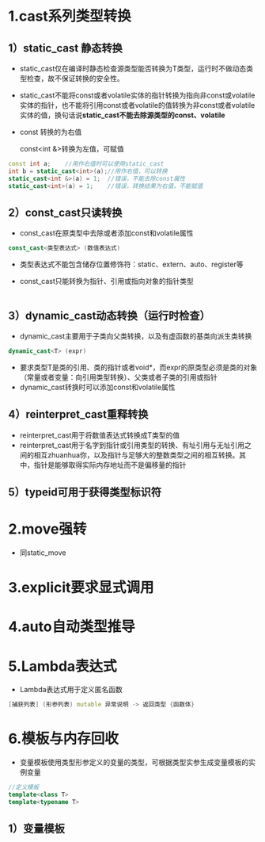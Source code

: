 # 1.cast系列类型转换

## 1）static_cast 静态转换

- static_cast仅在编译时静态检查源类型能否转换为T类型，运行时不做动态类型检查，故不保证转换的安全性。

- static_cast不能将const或者volatile实体的指针转换为指向非const或volatile实体的指针，也不能将引用const或者volatile的值转换为非const或者volatile实体的值，换句话说**static_cast不能去除源类型的const、volatile**

- const<int> 转换的为右值

  const<int &>转换为左值，可赋值

```c++
const int a;	//用作右值时可以使用static_cast
int b = static_cast<int>(a);//用作右值，可以转换
static_cast<int &>(a) = 1;	//错误，不能去除const属性
static_cast<int>(a) = 1;	//错误，转换结果为右值，不能赋值
```



## 2）const_cast只读转换

- const_cast在原类型中去除或者添加const和volatile属性

```c++
const_cast<类型表达式> (数值表达式)
```

- 类型表达式不能包含储存位置修饰符：static、extern、auto、register等

- const_cast只能转换为指针、引用或指向对象的指针类型

```c++
```

## 3）dynamic_cast动态转换（运行时检查）

- dynamic_cast主要用于子类向父类转换，以及有虚函数的基类向派生类转换

```c++
dynamic_cast<T> (expr)
```

- 要求类型T是类的引用、类的指针或者void*，而expr的原类型必须是类的对象（常量或者变量：向引用类型转换）、父类或者子类的引用或指针
- dynamic_cast转换时可以添加const和volatile属性

## 4）reinterpret_cast重释转换

- reinterpret_cast用于将数值表达式转换成T类型的值
- reinterpret_cast用于名字到指针或引用类型的转换、有址引用与无址引用之间的相互zhuanhua你，以及指针与足够大的整数类型之间的相互转换。其中，指针是能够取得实际内存地址而不是偏移量的指针

## 5）typeid可用于获得类型标识符







# 2.move强转

- 同static_move



# 3.explicit要求显式调用



# 4.auto自动类型推导



# 5.Lambda表达式

- Lambda表达式用于定义匿名函数

```c++
[捕获列表] (形参列表) mutable 异常说明 -> 返回类型 {函数体}
```



# 6.模板与内存回收

- 变量模板使用类型形参定义的变量的类型，可根据类型实参生成变量模板的实例变量

```c++
//定义模板
template<class T>
template<typename T>
```

## 1）变量模板


